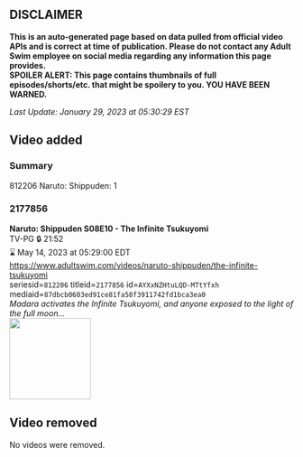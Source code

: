 ## DISCLAIMER
**This is an auto-generated page based on data pulled from official video APIs and is correct at time of publication. Please do not contact any Adult Swim employee on social media regarding any information this page provides.**  
**SPOILER ALERT: This page contains thumbnails of full episodes/shorts/etc. that might be spoilery to you. YOU HAVE BEEN WARNED.**  

_Last Update: January 29, 2023 at 05:30:29 EST_
## Video added
### Summary
812206 Naruto: Shippuden: 1  
### 2177856
**Naruto: Shippuden S08E10 - The Infinite Tsukuyomi**  
TV-PG 🔒 21:52  
⌛ May 14, 2023 at 05:29:00 EDT  
https://www.adultswim.com/videos/naruto-shippuden/the-infinite-tsukuyomi  
seriesid=`812206` titleid=`2177856` id=`AYXxNZHtuLQD-MTtYfxh` mediaid=`87dbcb0603ed91ce81fa58f3911742fd1bca3ea0`  
_Madara activates the Infinite Tsukuyomi, and anyone exposed to the light of the full moon..._  
<a href="https://media.cdn.adultswim.com/uploads/20230128/thumbnails/2_231281759461-NarutoShippuden426Still001tiny.png"><img src="https://media.cdn.adultswim.com/uploads/20230128/thumbnails/2_231281759461-NarutoShippuden426Still001tiny.png" height="144px" /></a>
## Video removed
No videos were removed.  

